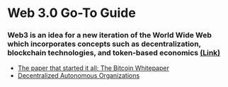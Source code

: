 # Web 3.0 Go-To Guide
### Web3 is an idea for a new iteration of the World Wide Web which incorporates concepts such as decentralization, blockchain technologies, and token-based economics [(Link)](https://en.wikipedia.org/wiki/Web3)

- [The paper that started it all; The Bitcoin Whitepaper](https://bitcoin.org/bitcoin.pdf)
- [Decentralized Autonomous Organizations](https://ethereum.org/en/dao/)


